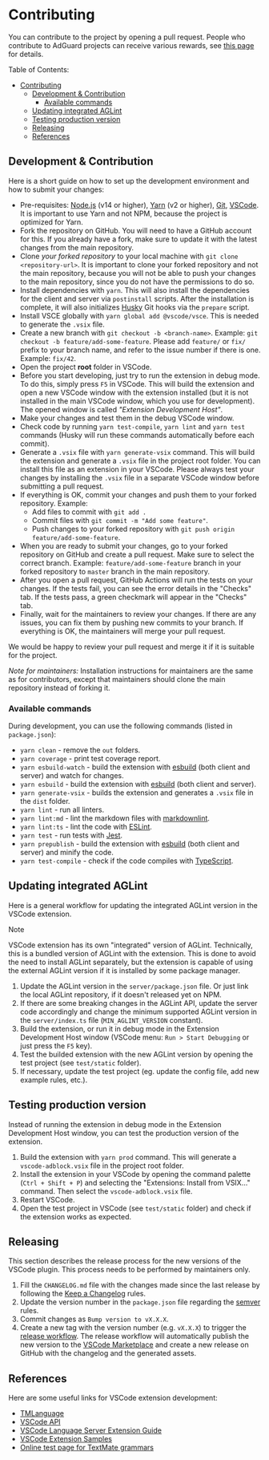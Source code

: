 # Contributing

You can contribute to the project by opening a pull request. People who contribute to AdGuard projects can receive
various rewards, see [this page][contribute] for details.

Table of Contents:

- [Contributing](#contributing)
    - [Development \& Contribution](#development--contribution)
        - [Available commands](#available-commands)
    - [Updating integrated AGLint](#updating-integrated-aglint)
    - [Testing production version](#testing-production-version)
    - [Releasing](#releasing)
    - [References](#references)

## Development & Contribution

Here is a short guide on how to set up the development environment and how to submit your changes:

- Pre-requisites: [Node.js][nodejs] (v14 or higher), [Yarn][yarn] (v2 or higher), [Git][git], [VSCode][vscode]. It is
  important to use Yarn and not NPM, because the project is optimized for Yarn.
- Fork the repository on GitHub. You will need to have a GitHub account for this. If you already have a fork, make sure
  to update it with the latest changes from the main repository.
- Clone *your forked repository* to your local machine with `git clone <repository-url>`. It is important to clone your
  forked repository and not the main repository, because you will not be able to push your changes to the main
  repository, since you do not have the permissions to do so.
- Install dependencies with `yarn`. This will also install the dependencies for the client and server via `postinstall`
  scripts. After the installation is complete, it will also initializes [Husky][husky] Git hooks via the `prepare`
  script.
- Install VSCE globally with `yarn global add @vscode/vsce`. This is needed to generate the `.vsix` file.
- Create a new branch with `git checkout -b <branch-name>`. Example: `git checkout -b feature/add-some-feature`. Please
  add `feature/` or `fix/` prefix to your branch name, and refer to the issue number if there is one. Example: `fix/42`.
- Open the project **root** folder in VSCode.
- Before you start developing, just try to run the extension in debug mode. To do this, simply press `F5` in VSCode.
  This will build the extension and open a new VSCode window with the extension installed (but it is not installed in
  the main VSCode window, which you use for development). The opened window is called *"Extension Development Host"*.
- Make your changes and test them in the debug VSCode window.
- Check code by running `yarn test-compile`, `yarn lint` and `yarn test` commands (Husky will run these commands
  automatically before each commit).
- Generate a `.vsix` file with `yarn generate-vsix` command. This will build the extension and generate a `.vsix` file
  in the project root folder. You can install this file as an extension in your VSCode. Please always test your
  changes by installing the `.vsix` file in a separate VSCode window before submitting a pull request.
- If everything is OK, commit your changes and push them to your forked repository. Example:
    - Add files to commit with `git add .`
    - Commit files with `git commit -m "Add some feature"`.
    - Push changes to your forked repository with `git push origin feature/add-some-feature`.
- When you are ready to submit your changes, go to your forked repository on GitHub and create a pull request. Make sure
  to select the correct branch. Example: `feature/add-some-feature` branch in your forked repository to `master` branch
  in the main repository.
- After you open a pull request, GitHub Actions will run the tests on your changes. If the tests fail, you can see the
  error details in the "Checks" tab. If the tests pass, a green checkmark will appear in the "Checks" tab.
- Finally, wait for the maintainers to review your changes. If there are any issues, you can fix them by pushing new
  commits to your branch. If everything is OK, the maintainers will merge your pull request.

We would be happy to review your pull request and merge it if it is suitable for the project.

*Note for maintainers:* Installation instructions for maintainers are the same as for contributors, except that
maintainers should clone the main repository instead of forking it.

### Available commands

During development, you can use the following commands (listed in `package.json`):

- `yarn clean` - remove the `out` folders.
- `yarn coverage` - print test coverage report.
- `yarn esbuild-watch` - build the extension with [esbuild][esbuild] (both client and server) and watch for changes.
- `yarn esbuild` - build the extension with [esbuild][esbuild] (both client and server).
- `yarn generate-vsix` - builds the extension and generates a `.vsix` file in the `dist` folder.
- `yarn lint` - run all linters.
- `yarn lint:md` - lint the markdown files with [markdownlint][markdownlint].
- `yarn lint:ts` - lint the code with [ESLint][eslint].
- `yarn test` - run tests with [Jest][jest].
- `yarn prepublish` - build the extension with [esbuild][esbuild] (both client and server) and minify the code.
- `yarn test-compile` - check if the code compiles with [TypeScript][typescript].

## Updating integrated AGLint

Here is a general workflow for updating the integrated AGLint version in the VSCode extension.

> [!NOTE]
> VSCode extension has its own "integrated" version of AGLint. Technically, this is a bundled version of
> AGLint with the extension. This is done to avoid the need to install AGLint separately, but the extension is capable
> of using the external AGLint version if it is installed by some package manager.

1. Update the AGLint version in the `server/package.json` file. Or just link the local AGLint repository, if it doesn't
   released yet on NPM.
1. If there are some breaking changes in the AGLint API, update the server code accordingly and change the minimum
   supported AGLint version in the `server/index.ts` file (`MIN_AGLINT_VERSION` constant).
1. Build the extension, or run it in debug mode in the Extension Development Host window (VSCode menu: `Run > Start
   Debugging` or just press the `F5` key).
1. Test the builded extension with the new AGLint version by opening the test project (see `test/static` folder).
1. If necessary, update the test project (eg. update the config file, add new example rules, etc.).

## Testing production version

Instead of running the extension in debug mode in the Extension Development Host window, you can test the production
version of the extension.

1. Build the extension with `yarn prod` command. This will generate a `vscode-adblock.vsix` file in the project root
   folder.
1. Install the extension in your VSCode by opening the command palette (`Ctrl + Shift + P`) and selecting the
   "Extensions: Install from VSIX..." command. Then select the `vscode-adblock.vsix` file.
1. Restart VSCode.
1. Open the test project in VSCode (see `test/static` folder) and check if the extension works as expected.

## Releasing

This section describes the release process for the new versions of the VSCode plugin. This process needs to be performed
by maintainers only.

1. Fill the `CHANGELOG.md` file with the changes made since the last release by following the
  [Keep a Changelog][keep-a-changelog] rules.
1. Update the version number in the `package.json` file regarding the [semver][semver] rules.
1. Commit changes as `Bump version to vX.X.X`.
1. Create a new tag with the version number (e.g. `vX.X.X`) to trigger the [release workflow][release-workflow]. The
  release workflow will automatically publish the new version to the [VSCode Marketplace][vscode-marketplace] and
  create a new release on GitHub with the changelog and the generated assets.

## References

Here are some useful links for VSCode extension development:

- [TMLanguage](https://code.visualstudio.com/api/language-extensions/syntax-highlight-guide)
- [VSCode API](https://code.visualstudio.com/api/references/vscode-api)
- [VSCode Language Server Extension Guide](https://code.visualstudio.com/api/language-extensions/language-server-extension-guide)
- [VSCode Extension Samples](https://github.com/microsoft/vscode-extension-samples)
- [Online test page for TextMate grammars](https://novalightshow.netlify.app/)

[contribute]: https://adguard.com/contribute.html
[esbuild]: https://esbuild.github.io/
[eslint]: https://eslint.org/
[git]: https://git-scm.com/
[husky]: https://typicode.github.io/husky
[jest]: https://jestjs.io/
[keep-a-changelog]: https://keepachangelog.com/en/1.0.0/
[markdownlint]: https://github.com/DavidAnson/markdownlint
[nodejs]: https://nodejs.org/en/
[release-workflow]: https://github.com/AdguardTeam/VscodeAdblockSyntax/blob/master/.github/workflows/release.yml
[semver]: https://semver.org/
[typescript]: https://www.typescriptlang.org/
[vscode-marketplace]: https://marketplace.visualstudio.com/items?itemName=adguard.adblock
[vscode]: https://code.visualstudio.com/
[yarn]: https://yarnpkg.com/
